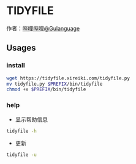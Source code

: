 # TIDYFILE
作者：[哔哩哔哩@Gulanguage](https://b23.tv/i0nArY)  

## Usages
### install
```bash
wget https://tidyfile.xireiki.com/tidyfile.py
mv tidyfile.py $PREFIX/bin/tidyfile
chmod +x $PREFIX/bin/tidyfile
```
### help
- 显示帮助信息
```bash
tidyfile -h
```
- 更新
```bash
tidyfile -u
```